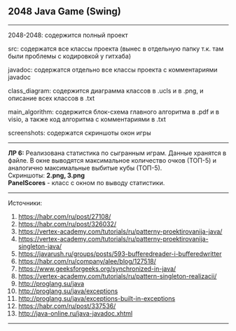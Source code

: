 2048 Java Game (Swing)
----------------------

***********************************************************************************************************************
2048-2048: содержится полный проект

src: содержатся все классы проекта (вынес в отдельную папку т.к. там были проблемы с кодировкой у гитхаба)

javadoc: содержатся отдельно все классы проекта с комментариями javadoc

class_diagram: содержится диаграмма классов в .ucls и в .png, и описание всех классов в .txt

main_algorithm: содержится блок-схема главного алгоритма в .pdf и в visio, а также код алгоритма с комментариями в .txt

screenshots: содержатся скриншоты окон игры
***********************************************************************************************************************
**ЛР 6:**
Реализована статистика по сыгранным играм.
Данные хранятся в файле.
В окне выводятся максимальное количество очков (ТОП-5) 
и аналогично максимальные выбитые кубы (ТОП-5).  
Скриншоты: **2.png, 3.png**  
**PanelScores** - класс с окном по выводу статистики.
***********************************************************************************************************************
Источники:
1. https://habr.com/ru/post/27108/
2. https://habr.com/ru/post/326032/
3. https://vertex-academy.com/tutorials/ru/patterny-proektirovanija-java/
4. https://vertex-academy.com/tutorials/ru/patterny-proektirovanija-singleton-java/
5. https://javarush.ru/groups/posts/593-bufferedreader-i-bufferedwritter
6. https://habr.com/ru/company/alee/blog/127518/
7. https://www.geeksforgeeks.org/synchronized-in-java/
8. https://vertex-academy.com/tutorials/ru/pattern-singleton-realizacii/
9. http://proglang.su/java
10. http://proglang.su/java/exceptions
11. http://proglang.su/java/exceptions-built-in-exceptions
12. https://habr.com/ru/post/337536/
13. http://java-online.ru/java-javadoc.xhtml
***********************************************************************************************************************

